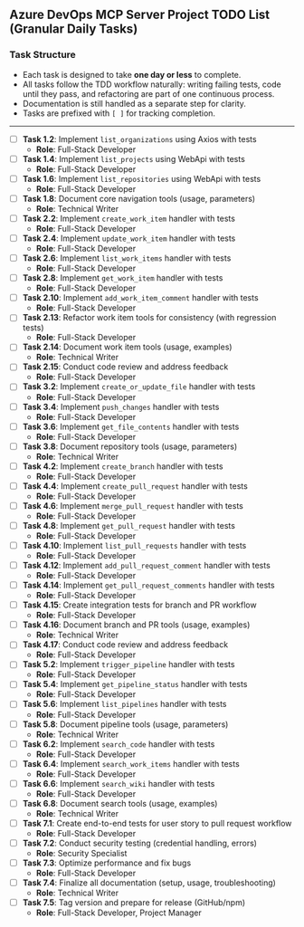 ## Azure DevOps MCP Server Project TODO List (Granular Daily Tasks)

### Task Structure
- Each task is designed to take **one day or less** to complete.
- All tasks follow the TDD workflow naturally: writing failing tests, code until they pass, and refactoring are part of one continuous process.
- Documentation is still handled as a separate step for clarity.
- Tasks are prefixed with `[ ]` for tracking completion.

---

- [ ] **Task 1.2**: Implement `list_organizations` using Axios with tests
  - **Role**: Full-Stack Developer
- [ ] **Task 1.4**: Implement `list_projects` using WebApi with tests
  - **Role**: Full-Stack Developer
- [ ] **Task 1.6**: Implement `list_repositories` using WebApi with tests
  - **Role**: Full-Stack Developer
- [ ] **Task 1.8**: Document core navigation tools (usage, parameters)
  - **Role**: Technical Writer
- [ ] **Task 2.2**: Implement `create_work_item` handler with tests
  - **Role**: Full-Stack Developer
- [ ] **Task 2.4**: Implement `update_work_item` handler with tests
  - **Role**: Full-Stack Developer
- [ ] **Task 2.6**: Implement `list_work_items` handler with tests
  - **Role**: Full-Stack Developer
- [ ] **Task 2.8**: Implement `get_work_item` handler with tests
  - **Role**: Full-Stack Developer
- [ ] **Task 2.10**: Implement `add_work_item_comment` handler with tests
  - **Role**: Full-Stack Developer
- [ ] **Task 2.13**: Refactor work item tools for consistency (with regression tests)
  - **Role**: Full-Stack Developer
- [ ] **Task 2.14**: Document work item tools (usage, examples)
  - **Role**: Technical Writer
- [ ] **Task 2.15**: Conduct code review and address feedback
  - **Role**: Full-Stack Developer
- [ ] **Task 3.2**: Implement `create_or_update_file` handler with tests
  - **Role**: Full-Stack Developer
- [ ] **Task 3.4**: Implement `push_changes` handler with tests
  - **Role**: Full-Stack Developer
- [ ] **Task 3.6**: Implement `get_file_contents` handler with tests
  - **Role**: Full-Stack Developer
- [ ] **Task 3.8**: Document repository tools (usage, parameters)
  - **Role**: Technical Writer
- [ ] **Task 4.2**: Implement `create_branch` handler with tests
  - **Role**: Full-Stack Developer
- [ ] **Task 4.4**: Implement `create_pull_request` handler with tests
  - **Role**: Full-Stack Developer
- [ ] **Task 4.6**: Implement `merge_pull_request` handler with tests
  - **Role**: Full-Stack Developer
- [ ] **Task 4.8**: Implement `get_pull_request` handler with tests
  - **Role**: Full-Stack Developer
- [ ] **Task 4.10**: Implement `list_pull_requests` handler with tests
  - **Role**: Full-Stack Developer
- [ ] **Task 4.12**: Implement `add_pull_request_comment` handler with tests
  - **Role**: Full-Stack Developer
- [ ] **Task 4.14**: Implement `get_pull_request_comments` handler with tests
  - **Role**: Full-Stack Developer
- [ ] **Task 4.15**: Create integration tests for branch and PR workflow
  - **Role**: Full-Stack Developer
- [ ] **Task 4.16**: Document branch and PR tools (usage, examples)
  - **Role**: Technical Writer
- [ ] **Task 4.17**: Conduct code review and address feedback
  - **Role**: Full-Stack Developer
- [ ] **Task 5.2**: Implement `trigger_pipeline` handler with tests
  - **Role**: Full-Stack Developer
- [ ] **Task 5.4**: Implement `get_pipeline_status` handler with tests
  - **Role**: Full-Stack Developer
- [ ] **Task 5.6**: Implement `list_pipelines` handler with tests
  - **Role**: Full-Stack Developer
- [ ] **Task 5.8**: Document pipeline tools (usage, parameters)
  - **Role**: Technical Writer
- [ ] **Task 6.2**: Implement `search_code` handler with tests
  - **Role**: Full-Stack Developer
- [ ] **Task 6.4**: Implement `search_work_items` handler with tests
  - **Role**: Full-Stack Developer
- [ ] **Task 6.6**: Implement `search_wiki` handler with tests
  - **Role**: Full-Stack Developer
- [ ] **Task 6.8**: Document search tools (usage, examples)
  - **Role**: Technical Writer
- [ ] **Task 7.1**: Create end-to-end tests for user story to pull request workflow
  - **Role**: Full-Stack Developer
- [ ] **Task 7.2**: Conduct security testing (credential handling, errors)
  - **Role**: Security Specialist
- [ ] **Task 7.3**: Optimize performance and fix bugs
  - **Role**: Full-Stack Developer
- [ ] **Task 7.4**: Finalize all documentation (setup, usage, troubleshooting)
  - **Role**: Technical Writer
- [ ] **Task 7.5**: Tag version and prepare for release (GitHub/npm)
  - **Role**: Full-Stack Developer, Project Manager
